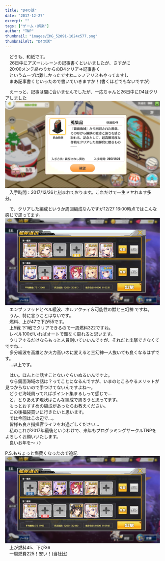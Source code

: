 ```yaml
---
title: "D4の話"
date: "2017-12-27"
excerpt: ""
tags: ["ゲーム・娯楽"]
author: "TNP"
thumbnail: "images/IMG_52091-1024x577.png"
thumbnailAlt: "D4の話"
---
```


　どうも、和紙です。  
　26日中にアズールレーンの記事書くといいましたが、さすがに  
　20:00メンテ終わりからのD4クリア⇒記事書く  
　というムーブは難しかったですね…シノアリスもやってますし  
　まあ記事書くといったので書いていきますか！(書くほどでもないですが)

　えーっと、記事は間に合いませんでしたが、一応ちゃんと26日中にD4はクリアしました  
![](images/IMG_52091-1024x577.png)  
　入手時間：2017/12/26と刻まれております。これだけで一生ドヤれます多分。

  
　で、クリアした編成というか周回編成なんですが12/27 16:00時点ではこんな感じで周ってます。  
![](images/IMG_52141-1024x577.png)  
　エンプラフッドとベル綾波、ホルアクティ＆可能性の獣と三幻神 ですね。  
　うん、特に言うことはないです。  
　燃料、上が47で下が55です。  
　上5戦 下1戦でクリアできるので一周燃料322ですね。  
　レベル100がいればオートで難なく周れると思います。  
　クリアするだけならもっと人員割いていいんですが、それだと出撃できなくてですね…  
　多分綾波を高雄とか火力高いのに変えると三幻神一人抜いても良くなるはずです。  
　…以上です。

　はい。ほんとに話すことないぐらいぬるいんですよ。  
　なら鏡面海域の話は？ってことになるんですが、いまのところやるメリットが見つからないので手つけてないんですよね～。  
　どうせ海域周ってればポイント集まるしって感じで…  
　と、とりあえず現状はこんな編成で周ろうと思ってます。  
　もっとおすすめの編成があったらお教えください。  
　この後福袋買いに行きたいと思います。  
　では今回はこの辺で…。  
　皆様も良き指揮官ライフをお過ごしください…  
　私のこれが2017年最後というわけで、来年もプログラミングサークルTNPをよろしくお願いいたします。  
　良いお年を～ ﾉｼ

P.S.もちょっと燃費くなったので追記  
![](images/IMG_52151-1024x577.png)  
　上が燃料45、下が36  
　一周燃費225！安い！(当社比)
